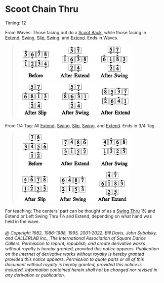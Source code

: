 
# Scoot Chain Thru

Timing: 12

From Waves: Those facing out do a
[Scoot Back](../ms/scoot_back.md),
while those facing in
[Extend](../b2/extend.md),
[Swing](slip.md),
[Slip](slip.md),
[Swing](slip.md), and
[Extend](../b2/extend.md). Ends in Waves.

> 
> ![alt](scoot_chain_thru_1a.png)![alt](scoot_chain_thru_1b.png)![alt](scoot_chain_thru_1c.png)![alt](scoot_chain_thru_1d.png)![alt](scoot_chain_thru_1e.png)![alt](scoot_chain_thru_1f.png)
> 

From 1/4 Tag: All
[Extend](../b2/extend.md),
[Swing](slip.md),
[Slip](slip.md),
[Swing](slip.md), and
[Extend](../b2/extend.md). Ends in 3/4 Tag.


> 
> ![alt](scoot_chain_thru_2a.png)![alt](scoot_chain_thru_2b.png)![alt](scoot_chain_thru_2c.png)![alt](scoot_chain_thru_2d.png)![alt](scoot_chain_thru_2e.png)![alt](scoot_chain_thru_2f.png)
> 

For teaching: The centers' part can be thought of as a
[Swing Thru](../b2/swing_thru.md)
1½ and Extend or Left Swing Thru 1½ and Extend,
depending on what hand
was held in the wave.

###### @ Copyright 1982, 1986-1988, 1995, 2001-2022. Bill Davis, John Sybalsky, and CALLERLAB Inc., The International Association of Square Dance Callers. Permission to reprint, republish, and create derivative works without royalty is hereby granted, provided this notice appears. Publication on the Internet of derivative works without royalty is hereby granted provided this notice appears. Permission to quote parts or all of this document without royalty is hereby granted, provided this notice is included. Information contained herein shall not be changed nor revised in any derivation or publication.
